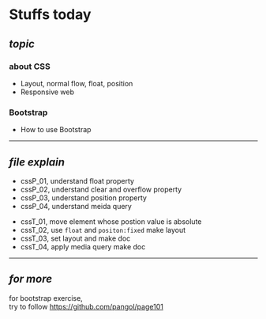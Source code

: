 # Stuffs today
## *topic*
### about CSS
   - Layout, normal flow, float, position
   - Responsive web
   
### Bootstrap
   - How to use Bootstrap

---
## *file explain*   
- cssP_01, understand float property
- cssP_02, understand clear and overflow property
- cssP_03, understand position property
- cssP_04, understand meida query
>
- cssT_01, move element whose postion value is absolute
- cssT_02, use ```float``` and ```positon:fixed``` make layout
- cssT_03, set layout and make doc
- cssT_04, apply media query make doc

---
## *for more*

for bootstrap exercise,   
try to follow
https://github.com/pangol/page101
